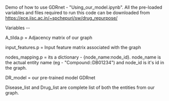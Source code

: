 Demo of how to use GDRnet - "Using_our_model.ipynb". All the pre-loaded variables and files required to run this code can be downloaded from https://ece.iisc.ac.in/~spchepuri/sw/drug_repurpose/

Variables -- 

A_tilda.p = Adjacency matrix of our graph

input_features.p = Input feature matrix associated with the graph

nodes_mapping.p = its a dictionary - {node_name:node_id}. node_name is the actual entity name (eg - "Compound::DB01234") and node_id is it's id in the graph.

DR_model = our pre-trained model GDRnet

Disease_list and Drug_list are complete list of both the entities from our graph.
